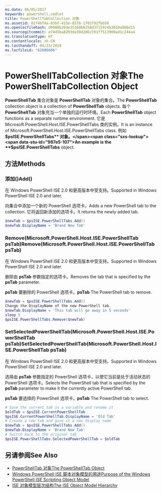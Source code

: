 ```yaml
---
ms.date: 06/05/2017
keywords: powershell,cmdlet
title: PowerShellTabCollection 对象
ms.assetid: 81f4bf4a-83bf-415e-8378-1703792fbb58
ms.openlocfilehash: d9088b26de35360b8258d3f15924b3010a986d15
ms.sourcegitcommit: e7445ba8203da304286c591ff513900ad1c244a4
ms.translationtype: HT
ms.contentlocale: zh-CN
ms.lasthandoff: 04/23/2019
ms.locfileid: "62086606"
---
```

# <a name="the-powershelltabcollection-object"></a><span data-ttu-id="987e5-103">PowerShellTabCollection 对象</span><span class="sxs-lookup"><span data-stu-id="987e5-103">The PowerShellTabCollection Object</span></span>

<span data-ttu-id="987e5-104">**PowerShellTab** 集合对象是 **PowerShellTab** 对象的集合。</span><span class="sxs-lookup"><span data-stu-id="987e5-104">The **PowerShellTab** collection object is a collection of **PowerShellTab** objects.</span></span> <span data-ttu-id="987e5-105">每个 **PowerShellTab** 对象充当一个单独的运行时环境。</span><span class="sxs-lookup"><span data-stu-id="987e5-105">Each **PowerShellTab** object functions as a separate runtime environment.</span></span> <span data-ttu-id="987e5-106">它是 Microsoft.PowerShell.Host.ISE.PowerShellTabs 类的实例。</span><span class="sxs-lookup"><span data-stu-id="987e5-106">It is an instance of Microsoft.PowerShell.Host.ISE.PowerShellTabs class.</span></span> <span data-ttu-id="987e5-107">例如 **$psISE.PowerShellTabs** 对象。</span><span class="sxs-lookup"><span data-stu-id="987e5-107">An example is the **$psISE.PowerShellTabs** object.</span></span>

## <a name="methods"></a><span data-ttu-id="987e5-108">方法</span><span class="sxs-lookup"><span data-stu-id="987e5-108">Methods</span></span>

### <a name="add"></a><span data-ttu-id="987e5-109">添加\(\)</span><span class="sxs-lookup"><span data-stu-id="987e5-109">Add\(\)</span></span>

<span data-ttu-id="987e5-110">在 Windows PowerShell ISE 2.0 和更高版本中受支持。</span><span class="sxs-lookup"><span data-stu-id="987e5-110">Supported in Windows PowerShell ISE 2.0 and later.</span></span>

<span data-ttu-id="987e5-111">向集合中添加一个新的 PowerShell 选项卡。</span><span class="sxs-lookup"><span data-stu-id="987e5-111">Adds a new PowerShell tab to the collection.</span></span> <span data-ttu-id="987e5-112">它将返回新添加的选项卡。</span><span class="sxs-lookup"><span data-stu-id="987e5-112">It returns the newly added tab.</span></span>

```powershell
$newTab = $psISE.PowerShellTabs.Add()
$newTab.DisplayName = 'Brand New Tab'
```

### <a name="removemicrosoftpowershellhostisepowershelltab-pstab"></a><span data-ttu-id="987e5-113">Remove\(Microsoft.PowerShell.Host.ISE.PowerShellTab psTab\)</span><span class="sxs-lookup"><span data-stu-id="987e5-113">Remove\(Microsoft.PowerShell.Host.ISE.PowerShellTab psTab\)</span></span>

<span data-ttu-id="987e5-114">在 Windows PowerShell ISE 2.0 和更高版本中受支持。</span><span class="sxs-lookup"><span data-stu-id="987e5-114">Supported in Windows PowerShell ISE 2.0 and later.</span></span>

<span data-ttu-id="987e5-115">删除由 **psTab** 参数指定的选项卡。</span><span class="sxs-lookup"><span data-stu-id="987e5-115">Removes the tab that is specified by the **psTab** parameter.</span></span>

<span data-ttu-id="987e5-116">**psTab** 要删除的 PowerShell 选项卡。</span><span class="sxs-lookup"><span data-stu-id="987e5-116">**psTab** The PowerShell tab to remove.</span></span>

```powershell
$newTab = $psISE.PowerShellTabs.Add()
Change the DisplayName of the new PowerShell tab.
$newTab.DisplayName = 'This tab will go away in 5 seconds'
sleep 5
$psISE.PowerShellTabs.Remove($newTab)
```

### <a name="setselectedpowershelltabmicrosoftpowershellhostisepowershelltab-pstab"></a><span data-ttu-id="987e5-117">SetSelectedPowerShellTab\(Microsoft.PowerShell.Host.ISE.PowerShellTab psTab\)</span><span class="sxs-lookup"><span data-stu-id="987e5-117">SetSelectedPowerShellTab\(Microsoft.PowerShell.Host.ISE.PowerShellTab psTab\)</span></span>

<span data-ttu-id="987e5-118">在 Windows PowerShell ISE 2.0 和更高版本中受支持。</span><span class="sxs-lookup"><span data-stu-id="987e5-118">Supported in Windows PowerShell ISE 2.0 and later.</span></span>

<span data-ttu-id="987e5-119">选择由 **psTab** 参数指定的 PowerShell 选项卡，以使它当前是处于活动状态的 PowerShell 选项卡。</span><span class="sxs-lookup"><span data-stu-id="987e5-119">Selects the PowerShell tab that is specified by the **psTab** parameter to make it the currently active PowerShell tab.</span></span>

<span data-ttu-id="987e5-120">**psTab** 要选择的 PowerShell 选项卡。</span><span class="sxs-lookup"><span data-stu-id="987e5-120">**psTab** The PowerShell tab to select.</span></span>

```powershell
# Save the current tab in a variable and rename it
$oldTab = $psISE.CurrentPowerShellTab
$psISE.CurrentPowerShellTab.DisplayName = 'Old Tab'
# Create a new tab and give it a new display name
$newTab = $psISE.PowerShellTabs.Add()
$newTab.DisplayName = 'Brand New Tab'
# Switch back to the original tab
$psISE.PowerShellTabs.SelectedPowerShellTab = $oldTab
```

## <a name="see-also"></a><span data-ttu-id="987e5-121">另请参阅</span><span class="sxs-lookup"><span data-stu-id="987e5-121">See Also</span></span>

- [<span data-ttu-id="987e5-122">PowerShellTab 对象</span><span class="sxs-lookup"><span data-stu-id="987e5-122">The PowerShellTab Object</span></span>](The-PowerShellTab-Object.md)
- [<span data-ttu-id="987e5-123">Windows PowerShell ISE 脚本对象模型的用途</span><span class="sxs-lookup"><span data-stu-id="987e5-123">Purpose of the Windows PowerShell ISE Scripting Object Model</span></span>](Purpose-of-the-Windows-PowerShell-ISE-Scripting-Object-Model.md)
- [<span data-ttu-id="987e5-124">ISE 对象模型层次结构</span><span class="sxs-lookup"><span data-stu-id="987e5-124">The ISE Object Model Hierarchy</span></span>](The-ISE-Object-Model-Hierarchy.md)